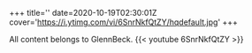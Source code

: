 +++
title=''
date=2020-10-19T02:30:01Z
cover='https://i.ytimg.com/vi/6SnrNkfQtZY/hqdefault.jpg'
+++

All content belongs to GlennBeck.
{{< youtube 6SnrNkfQtZY >}}
